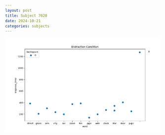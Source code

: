 ```yaml
---
layout: post
title: Subject 7020
date: 2024-10-21
categories: subjects
---
```


![](data/7020/run-10/7020_rt_acc_fuzzy_delay.png)
